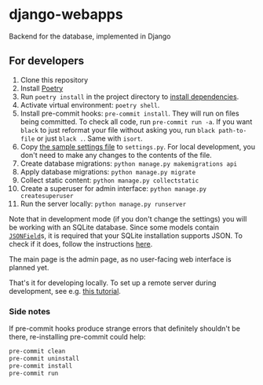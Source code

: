 # django-webapps
Backend for the database, implemented in Django

## For developers

1. Clone this repository
2. Install [Poetry](https://github.com/python-poetry/poetry)
3. Run `poetry install` in the project directory to [install dependencies](https://python-poetry.org/docs/basic-usage/#installing-dependencies).
4. Activate virtual environment: `poetry shell`.
5. Install pre-commit hooks: `pre-commit install`. They will run on files being committed. To check all code, run `pre-commit run -a`. If you want `black` to just reformat your file without asking you, run `black path-to-file` or just `black .`. Same with `isort`.
6. Copy [the sample settings file](django_webapps/settings_sample.py) to `settings.py`. For local development, you don't need to make any changes to the contents of the file.
7. Create database migrations: `python manage.py makemigrations api`
8. Apply database migrations: `python manage.py migrate`
9. Collect static content: `python manage.py collectstatic`
10. Create a superuser for admin interface: `python manage.py createsuperuser`
11. Run the server locally: `python manage.py runserver`

Note that in development mode (if you don't change the settings) you will be working with an SQLite database. Since some models contain [`JSONField`](https://docs.djangoproject.com/en/4.1/ref/models/fields/#django.db.models.JSONField)s, it is required that your SQLite installation supports JSON. To check if it does, follow the instructions [here](https://code.djangoproject.com/wiki/JSON1Extension).

The main page is the admin page, as no user-facing web interface is planned yet.

That's it for developing locally. To set up a remote server during development, see e.g. [this tutorial](https://www.digitalocean.com/community/tutorials/how-to-set-up-django-with-postgres-nginx-and-gunicorn-on-ubuntu-22-04).

### Side notes

If pre-commit hooks produce strange errors that definitely shouldn't be there, re-installing pre-commit could help:
```bash
pre-commit clean
pre-commit uninstall
pre-commit install
pre-commit run
```
